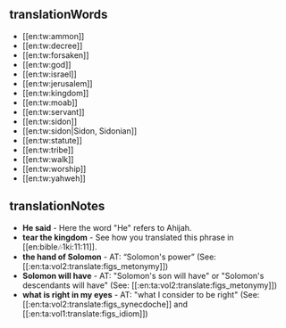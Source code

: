 ## translationWords

* [[en:tw:ammon]]
* [[en:tw:decree]]
* [[en:tw:forsaken]]
* [[en:tw:god]]
* [[en:tw:israel]]
* [[en:tw:jerusalem]]
* [[en:tw:kingdom]]
* [[en:tw:moab]]
* [[en:tw:servant]]
* [[en:tw:sidon]]
* [[en:tw:sidon|Sidon, Sidonian]]
* [[en:tw:statute]]
* [[en:tw:tribe]]
* [[en:tw:walk]]
* [[en:tw:worship]]
* [[en:tw:yahweh]]

## translationNotes

* **He said** - Here the word "He" refers to Ahijah.
* **tear the kingdom** - See how you translated this phrase in [[en:bible:notes:1ki:11:11]].
* **the hand of Solomon** - AT: “Solomon's power” (See: [[:en:ta:vol2:translate:figs_metonymy]])
* **Solomon will have** - AT: "Solomon's son will have" or "Solomon's descendants will have" (See: [[:en:ta:vol2:translate:figs_metonymy]])
* **what is right in my eyes** - AT: "what I consider to be right" (See: [[:en:ta:vol2:translate:figs_synecdoche]] and [[:en:ta:vol1:translate:figs_idiom]])
